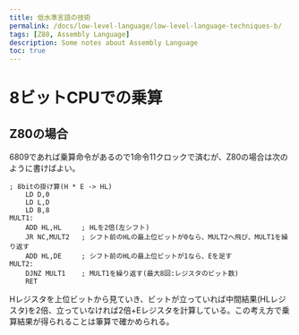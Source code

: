 ```yaml
---
title: 低水準言語の技術
permalink: /docs/low-level-language/low-level-language-techniques-b/
tags: [Z80, Assembly Language]
description: Some notes about Assembly Language
toc: true
---
```


# 8ビットCPUでの乗算

## Z80の場合

6809であれば乗算命令があるので1命令11クロックで済むが、Z80の場合は次のように書けばよい。

```
; 8bitの掛け算(H * E -> HL)
    LD D,0
    LD L,D
    LD B,8
MULT1:
    ADD HL,HL     ; HLを2倍(左シフト)
    JR NC,MULT2   ; シフト前のHLの最上位ビットが0なら、MULT2へ飛び、MULT1を繰り返す
    ADD HL,DE     ; シフト前のHLの最上位ビットが1なら、Eを足す
MULT2:
    DJNZ MULT1    ; MULT1を繰り返す(最大8回:レジスタのビット数)
    RET
```

Hレジスタを上位ビットから見ていき、ビットが立っていれば中間結果(HLレジスタ)を2倍、立っていなければ2倍+Eレジスタを計算している。この考え方で乗算結果が得られることは筆算で確かめられる。
